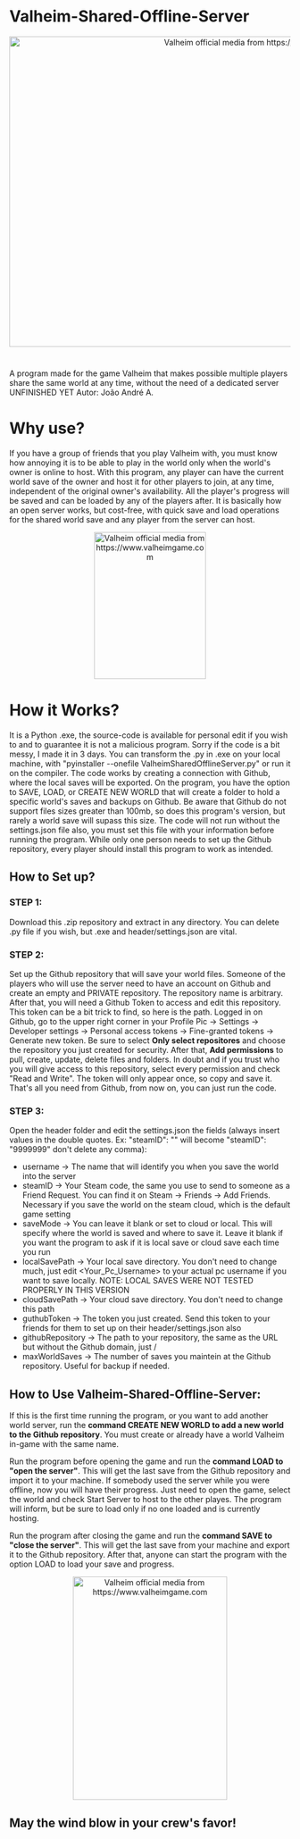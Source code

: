 # Valheim-Shared-Offline-Server
<p align="center"><img src="https://img2.storyblok.com/fit-in/1920x1080/f/157036/6000x3337/61023ec07d/skepp.jpg" alt="Valheim official media from https://www.valheimgame.com/pt/#media" width="1000" height="556"/></p>

# 
A program made for the game Valheim that makes possible multiple players share the same world at any time, without the need of a dedicated server  UNFINISHED YET
Autor: João André A.
# Why use?
If you have a group of friends that you play Valheim with, you must know how annoying it is to be able to play in the world only when the world's owner is online to host. With this program, any player can have the current world save of the owner and host it for other players to join, at any time, independent of the original owner's availability. All the player's progress will be saved and can be loaded by any of the players after. It is basically how an open server works, but cost-free, with quick save and load operations for the shared world save and any player from the server can host.
<p align="center"><img src="https://img2.storyblok.com/fit-in/1000x1000/f/157036/802x1054/9da9082a5f/reeds.png" alt="Valheim official media from https://www.valheimgame.com" width="200" height="263"/></p>

# How it Works?
It is a Python .exe, the source-code is available for personal edit if you wish to and to guarantee it is not a malicious program. Sorry if the code is a bit messy, I made it in 3 days. You can transform the .py in .exe on your local machine, with "pyinstaller --onefile ValheimSharedOfflineServer.py" or run it on the compiler. The code works by creating a connection with Github, where the local saves will be exported. On the program, you have the option to SAVE, LOAD, or CREATE NEW WORLD that will create a folder to hold a specific world's saves and backups on Github. Be aware that Github do not support files sizes greater than 100mb, so does this program's version, but rarely a world save will supass this size. The code will not run without the settings.json file also, you must set this file with your information before running the program. While only one person needs to set up the Github repository, every player should install this program to work as intended.

## How to Set up?
### STEP 1: 
Download this .zip repository and extract in any directory. You can delete .py file if you wish, but .exe and header/settings.json are vital. 

### STEP 2: 
Set up the Github repository that will save your world files. Someone of the players who will use the server need to have an account on Github and create an empty and PRIVATE repository. The repository name is arbitrary. After that, you will need a Github Token to access and edit this repository. This token can be a bit trick to find, so here is the path. Logged in on Github, go to the upper right corner in your Profile Pic -> Settings -> Developer settings -> Personal access tokens -> Fine-granted tokens -> Generate new token. Be sure to select **Only select repositores** and choose the repository you just created for security. After that, **Add permissions** to pull, create, update, delete files and folders. In doubt and if you trust who you will give access to this repository, select every permission and check "Read and Write". The token will only appear once, so copy and save it. That's all you need from Github, from now on, you can just run the code.

### STEP 3: 
Open the header folder and edit the settings.json the fields (always insert values in the double quotes. Ex: "steamID": "" will become "steamID": "9999999" don't delete any comma):
  - username -> The name that will identify you when you save the world into the server
  - steamID -> Your Steam code, the same you use to send to someone as a Friend Request. You can find it on Steam -> Friends -> Add Friends. Necessary if you save the world on the steam cloud, which is the default game setting 
  - saveMode -> You can leave it blank or set to cloud or local. This will specify where the world is saved and where to save it. Leave it blank if you want the program to ask if it is local save or cloud save each time you run
  - localSavePath -> Your local save directory. You don't need to change much, just edit <Your_Pc_Username> to your actual pc username if you want to save locally. NOTE: LOCAL SAVES WERE NOT TESTED PROPERLY IN THIS VERSION
  - cloudSavePath -> Your cloud save directory. You don't need to change this path
  - guthubToken -> The token you just created. Send this token to your friends for them to set up on their header/settings.json also
  - githubRepository -> The path to your repository, the same as the URL but without the Github domain, just <YourProfileName>/<YourRepositoryName>
  - maxWorldSaves -> The number of saves you maintein at the Github repository. Useful for backup if needed.

## How to Use Valheim-Shared-Offline-Server:
If this is the first time running the program, or you want to add another world server, run the **command CREATE NEW WORLD to add a new world to the Github repository**. You must create or already have a world Valheim in-game with the same name.

Run the program before opening the game and run the **command LOAD to "open the server"**. This will get the last save from the Github repository and import it to your machine. If somebody used the server while you were offline, now you will have their progress. Just need to open the game, select the world and check Start Server to host to the other playes. The program will inform, but be sure to load only if no one loaded and is currently hosting.

Run the program after closing the game and run the **command SAVE to "close the server"**. This will get the last save from your machine and export it to the Github repository. After that, anyone can start the program with the option LOAD to load your save and progress.

<p align="center"><img src="https://img2.storyblok.com/fit-in/1000x1000/f/157036/552x800/322109d551/build-2.png" alt="Valheim official media from https://www.valheimgame.com" width="276" height="400"/></p>

## May the wind blow in your crew's favor!
